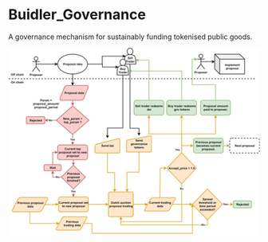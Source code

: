 # Buidler_Governance
A governance mechanism for sustainably funding tokenised public goods. 

![image info](./flowcharts/gov_flow7.png)
